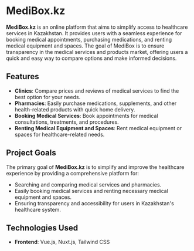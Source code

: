 # MediBox.kz

**MediBox.kz** is an online platform that aims to simplify access to healthcare services in Kazakhstan. It provides users with a seamless experience for booking medical appointments, purchasing medications, and renting medical equipment and spaces. The goal of MediBox is to ensure transparency in the medical services and products market, offering users a quick and easy way to compare options and make informed decisions.

## Features

- **Clinics**: Compare prices and reviews of medical services to find the best option for your needs.
- **Pharmacies**: Easily purchase medications, supplements, and other health-related products with quick home delivery.
- **Booking Medical Services**: Book appointments for medical consultations, treatments, and procedures.
- **Renting Medical Equipment and Spaces**: Rent medical equipment or spaces for healthcare-related needs.

## Project Goals

The primary goal of **MediBox.kz** is to simplify and improve the healthcare experience by providing a comprehensive platform for:

- Searching and comparing medical services and pharmacies.
- Easily booking medical services and renting necessary medical equipment and spaces.
- Ensuring transparency and accessibility for users in Kazakhstan's healthcare system.

## Technologies Used

- **Frontend**: Vue.js, Nuxt.js, Tailwind CSS
